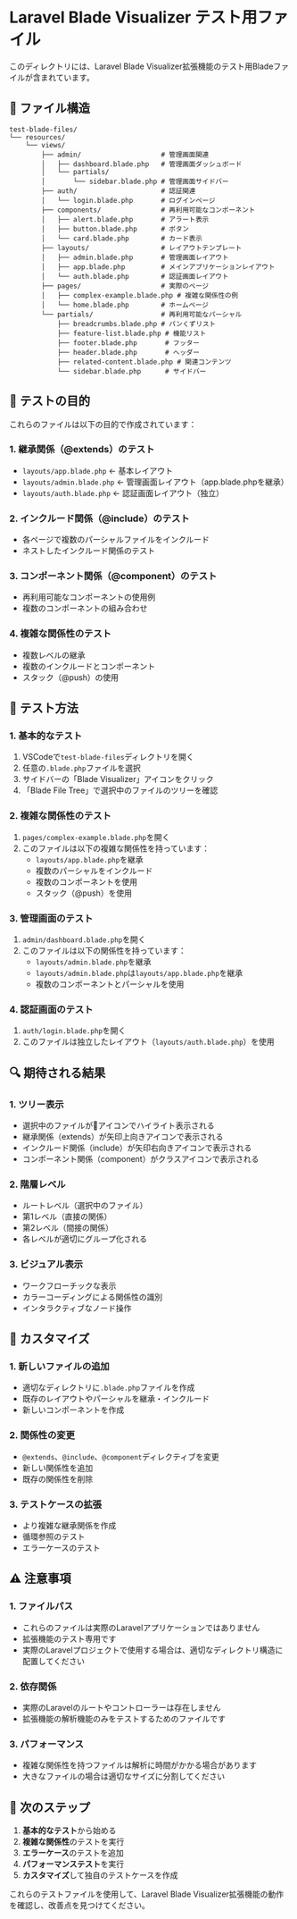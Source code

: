 # Laravel Blade Visualizer テスト用ファイル

このディレクトリには、Laravel Blade Visualizer拡張機能のテスト用Bladeファイルが含まれています。

## 📁 ファイル構造

```
test-blade-files/
└── resources/
    └── views/
        ├── admin/                    # 管理画面関連
        │   ├── dashboard.blade.php   # 管理画面ダッシュボード
        │   └── partials/
        │       └── sidebar.blade.php # 管理画面サイドバー
        ├── auth/                     # 認証関連
        │   └── login.blade.php       # ログインページ
        ├── components/               # 再利用可能なコンポーネント
        │   ├── alert.blade.php       # アラート表示
        │   ├── button.blade.php      # ボタン
        │   └── card.blade.php        # カード表示
        ├── layouts/                  # レイアウトテンプレート
        │   ├── admin.blade.php       # 管理画面レイアウト
        │   ├── app.blade.php         # メインアプリケーションレイアウト
        │   └── auth.blade.php        # 認証画面レイアウト
        ├── pages/                    # 実際のページ
        │   ├── complex-example.blade.php # 複雑な関係性の例
        │   └── home.blade.php        # ホームページ
        └── partials/                 # 再利用可能なパーシャル
            ├── breadcrumbs.blade.php # パンくずリスト
            ├── feature-list.blade.php # 機能リスト
            ├── footer.blade.php       # フッター
            ├── header.blade.php       # ヘッダー
            ├── related-content.blade.php # 関連コンテンツ
            └── sidebar.blade.php      # サイドバー
```

## 🎯 テストの目的

これらのファイルは以下の目的で作成されています：

### 1. **継承関係（@extends）のテスト**
- `layouts/app.blade.php` ← 基本レイアウト
- `layouts/admin.blade.php` ← 管理画面レイアウト（app.blade.phpを継承）
- `layouts/auth.blade.php` ← 認証画面レイアウト（独立）

### 2. **インクルード関係（@include）のテスト**
- 各ページで複数のパーシャルファイルをインクルード
- ネストしたインクルード関係のテスト

### 3. **コンポーネント関係（@component）のテスト**
- 再利用可能なコンポーネントの使用例
- 複数のコンポーネントの組み合わせ

### 4. **複雑な関係性のテスト**
- 複数レベルの継承
- 複数のインクルードとコンポーネント
- スタック（@push）の使用

## 🧪 テスト方法

### 1. **基本的なテスト**
1. VSCodeで`test-blade-files`ディレクトリを開く
2. 任意の`.blade.php`ファイルを選択
3. サイドバーの「Blade Visualizer」アイコンをクリック
4. 「Blade File Tree」で選択中のファイルのツリーを確認

### 2. **複雑な関係性のテスト**
1. `pages/complex-example.blade.php`を開く
2. このファイルは以下の複雑な関係性を持っています：
   - `layouts/app.blade.php`を継承
   - 複数のパーシャルをインクルード
   - 複数のコンポーネントを使用
   - スタック（@push）を使用

### 3. **管理画面のテスト**
1. `admin/dashboard.blade.php`を開く
2. このファイルは以下の関係性を持っています：
   - `layouts/admin.blade.php`を継承
   - `layouts/admin.blade.php`は`layouts/app.blade.php`を継承
   - 複数のコンポーネントとパーシャルを使用

### 4. **認証画面のテスト**
1. `auth/login.blade.php`を開く
2. このファイルは独立したレイアウト（`layouts/auth.blade.php`）を使用

## 🔍 期待される結果

### 1. **ツリー表示**
- 選択中のファイルが🎯アイコンでハイライト表示される
- 継承関係（extends）が矢印上向きアイコンで表示される
- インクルード関係（include）が矢印右向きアイコンで表示される
- コンポーネント関係（component）がクラスアイコンで表示される

### 2. **階層レベル**
- ルートレベル（選択中のファイル）
- 第1レベル（直接の関係）
- 第2レベル（間接の関係）
- 各レベルが適切にグループ化される

### 3. **ビジュアル表示**
- ワークフローチックな表示
- カラーコーディングによる関係性の識別
- インタラクティブなノード操作

## 📝 カスタマイズ

### 1. **新しいファイルの追加**
- 適切なディレクトリに`.blade.php`ファイルを作成
- 既存のレイアウトやパーシャルを継承・インクルード
- 新しいコンポーネントを作成

### 2. **関係性の変更**
- `@extends`、`@include`、`@component`ディレクティブを変更
- 新しい関係性を追加
- 既存の関係性を削除

### 3. **テストケースの拡張**
- より複雑な継承関係を作成
- 循環参照のテスト
- エラーケースのテスト

## ⚠️ 注意事項

### 1. **ファイルパス**
- これらのファイルは実際のLaravelアプリケーションではありません
- 拡張機能のテスト専用です
- 実際のLaravelプロジェクトで使用する場合は、適切なディレクトリ構造に配置してください

### 2. **依存関係**
- 実際のLaravelのルートやコントローラーは存在しません
- 拡張機能の解析機能のみをテストするためのファイルです

### 3. **パフォーマンス**
- 複雑な関係性を持つファイルは解析に時間がかかる場合があります
- 大きなファイルの場合は適切なサイズに分割してください

## 🚀 次のステップ

1. **基本的なテスト**から始める
2. **複雑な関係性**のテストを実行
3. **エラーケース**のテストを追加
4. **パフォーマンステスト**を実行
5. **カスタマイズ**して独自のテストケースを作成

これらのテストファイルを使用して、Laravel Blade Visualizer拡張機能の動作を確認し、改善点を見つけてください。 
